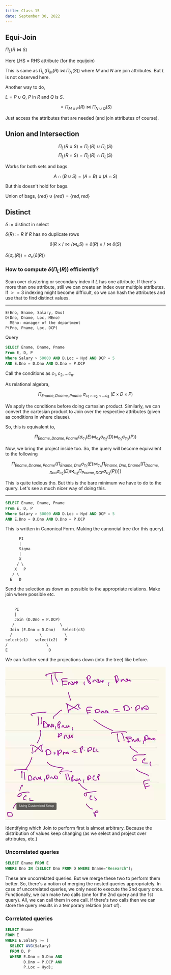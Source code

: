 ```yaml
---
title: Class 15
date: September 30, 2022
---
```


## Equi-Join

$\Pi_L (R \Join S)$

Here LHS = RHS attribute (for the equijoin)

This is same as $\Pi_L (\Pi_M (R) \Join \Pi_N (S))$ where $M$ and $N$ are join attributes. But $L$ is not observed here.

Another way to do,

$L = P \cup Q$, $P$ in $R$ and $Q$ is $S$.

$$= \Pi_{M\cup P} (R) \Join \Pi_{N \cup Q} (S)$$


Just access the attributes that are needed (and join attributes of course).


## Union and Intersection

$$\Pi_L (R \cup S) = \Pi_L (R) \cup \Pi_L (S)$$
$$\Pi_L (R \cap S) = \Pi_L (R) \cap \Pi_L (S)$$

Works for both sets and bags.

$$A \cap (B \cup S) = (A \cap B) \cup (A \cap S)$$

But this doesn't hold for bags.

Union of bags,
$\{red\} \cup \{red\} = \{red, red\}$

## Distinct

$\delta$ := distinct in select

$\delta(R)$ := $R$ if $R$ has no duplicate rows

$$
\delta(R \times / \Join / \Join_c S) = \delta (R) \times / \Join \delta(S)
$$ 

$\delta(\sigma_c (R)) = \sigma_c (\delta(R))$


### How to compute $\delta(\Pi_L (R))$ efficiently?

Scan over clustering or secondary index if $L$ has one attribute. If there's more than one attribute, still we can create an index over multiple attributes. If $>=3$ indexing might become difficult, so we can hash the attributes and use that to find distinct values.

---

```
E(Eno, Ename, Salary, Dno)
D(Dno, Dname, Loc, MEno) 
  MEno: manager of the department
P(Pno, Pname, Loc, DCP)
```

Query

```sql
SELECT Ename, Dname, Pname
From E, D, P
Where Salary > 50000 AND D.Loc = Hyd AND DCP = 5 
AND E.Dno = D.Dno AND D.Dno = P.DCP
```

Call the conditions as $c_1, c_2, \ldots c_n$.

As relational algebra,

$$
\Pi_{Ename, Dname, Pname} \ \sigma_{c_1 \cap c_2 \cap \ldots c_5} \ (E \times D \times P)
$$

We apply the conditions before doing cartesian product. Similarly, we can convert the cartesian product to Join over the respective attributes (given as conditions in where clause).

So, this is equivalent to,

$$
\Pi_{Ename, Dname, Pname} (\sigma_{c_1} (E) \Join_{c_4} \sigma_{c_2} (D) \Join_{c_5} \sigma_{c_3} (P))
$$

Now, we bring the project inside too. So, the query will become equivalent to the following

$$
\Pi_{Ename, Dname, Pname} \{\Pi_{Ename, Dno} \sigma_{c_1} (E) \Join_{c_4} \Pi_{Pname, Dno, Dname} [\Pi_{Dname, Dno} \sigma_{c_2} (D) \Join_{c_5} \Pi_{Pname, DCP} \sigma_{c_3} (P))]\}
$$

This is quite tedious tho. But this is the bare minimum we have to do to the query. Let's see a much nicer way of doing this.

---

```sql
SELECT Ename, Dname, Pname
From E, D, P
Where Salary > 50000 AND D.Loc = Hyd AND DCP = 5 
AND E.Dno = D.Dno AND D.Dno = P.DCP
```

This is written in Canonical Form. Making the canoncial tree (for this query).

```
      PI
      |
      Sigma
      |
      X
     / \ 
    X   P
   / \
  E   D
```

Send the selection as down as possible to the appropriate relations. Make join where possible etc.

```

    PI
    |
    Join (D.Dno = P.DCP)
   /                    \
  Join (E.Dno = D.Dno)   Select(c3)
  /            \          \ 
select(c1)   select(c2)   P
/                 \
E                  D
```

We can further send the projections down (into the tree) like before.

![Final Tree](./images/final_join.png)

Identifying which Join to perform first is almost arbitrary. Because the distribution of values keep changing (as we select and project over attributes, etc.)

### Uncorrelated queries

```sql
SELECT Ename FROM E
WHERE Dno IN (SELECT Dno FROM D WHERE Dname="Research");
```

These are uncorrelated queries. But we merge these two to perform them better. So, there's a notion of merging the nested queries appropriately.
In case of uncorrelated queries, we only need to execute the 2nd query once. Functionally, we can make two calls (one for the 2nd query and the 1st query). All, we can call them in one call. If there's two calls then we can store the query results in a temporary relation (sort of).

### Correlated queries

```sql
SELECT Ename 
FROM E
WHERE E.Salary >= (
  SELECT AVG(Salary)
  FROM D, P
  WHERE E.Dno = D.Dno AND 
        D.Dno = P.DCP AND 
        P.Loc = Hyd);
```


